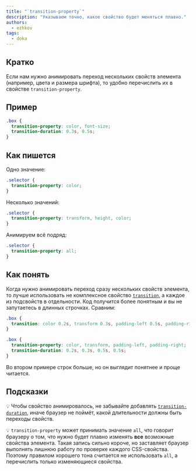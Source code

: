 ```yaml
---
title: "`transition-property`"
description: "Указываем точно, какое свойство будет меняться плавно."
authors:
  - ezhkov
tags:
  - doka
---
```


## Кратко

Если нам нужно анимировать переход нескольких свойств элемента (например, цвета и размера шрифта), то удобно перечислить их в свойстве `transition-property`.

## Пример

```css
.box {
  transition-property: color, font-size;
  transition-duration: 0.3s, 0.5s;
}
```

## Как пишется

Одно значение:

```css
.selector {
  transition-property: color;
}
```

Несколько значений:

```css
.selector {
  transition-property: transform, height, color;
}
```

Анимируем всё подряд:

```css
.selector {
  transition-property: all;
}
```

## Как понять

Когда нужно анимировать переход сразу нескольких свойств элемента, то лучше использовать не комплексное свойство [`transition`](/css/transition/), а каждое из подсвойств в отдельности. Код получится более понятным и вы не запутаетесь в длинных строчках. Сравним:

```css
.box {
  transition: color 0.2s, transform 0.3s, padding-left 0.5s, padding-right 0.5s;
}

.box {
  transition-property: color, transform, padding-left, padding-right;
  transition-duration: 0.2s, 0.3s, 0.5s, 0.5s;
}
```

Во втором примере строк больше, но он выглядит понятнее и проще читается.

## Подсказки

💡 Чтобы свойство анимировалось, не забывайте добавлять [`transition-duration`](/css/transition-duration/), иначе браузер не поймёт, какой длительности должны быть переходы свойств.

💡 `transition-property` может принимать значение `all`, что говорит браузеру о том, что нужно будет плавно изменять **все** возможные свойства элемента. Такая запись сильно короче, но заставляет браузер выполнять лишнюю работу по проверке каждого CSS-свойства. Поэтому правилом хорошего тона считается не использовать `all`, а перечислить только изменяющиеся свойства.
